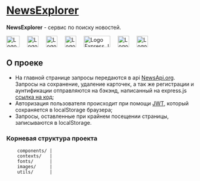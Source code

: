 # [NewsExplorer](https://v1ktorbro.github.io/news-explorer-frontend/index.html)
**NewsExplorer** - сервис по поиску  новостей.

<nav 
  style='display: flex;'>
  <a 
    href='https://ru.reactjs.org/' 
    target='_blank'>
      <img 
        src='https://upload.wikimedia.org/wikipedia/commons/thumb/a/a7/React-icon.svg/512px-React-icon.svg.png?20220125121207' 
        alt='Logo React.JS' 
        style='margin-right: 20px; width: 35px; height: 30px;'
      />
  </a>
  <a 
    href='https://www.w3schools.com/js/js_es6.asp/' 
    target='_blank'>
      <img 
        src='https://cdn-icons-png.flaticon.com/512/5968/5968292.png' 
        alt='Logo JavaScript' 
        style='margin-right: 20px; width: 30px; height: 30px;'
      />
  </a>
  <a 
    href='https://www.mongodb.com/' 
    target='_blank'
    >
    <img 
      src='https://github.com/mongodb/mongo/raw/master/docs/leaf.svg' 
      alt='Logo MongoDb' 
      style='margin-right: 20px; width: 30px; height: 30px;'
    />
  </a>
  <a 
    href='https://cloud.yandex.com/en-ru/' 
    target='_blank'>
    <img 
      src='https://storage.yandexcloud.net/cloud-www-assets/constructor/content-program/icons/yandexcloud.svg' 
      alt='Logo Yandex.Cloud' 
      style='margin-right: 20px; width: 30px; height: 30px;'
    />
  </a>
  <a 
    href='https://expressjs.com/ru/' 
    target='_blank'>
      <img 
        src='https://www.vectorlogo.zone/logos/expressjs/expressjs-ar21.svg' 
        alt='Logo Express.JS' 
        style='margin-right: 20px;width: 70px; height: 30px; background-color: #fff;'
      />
  </a>
  <a 
    href='https://expressjs.com/ru/' 
    target='_blank'>
      <img 
        src='https://www.svgrepo.com/show/303205/html-5-logo.svg' 
        alt='Logo HTML' 
        style='margin-right: 20px;width: 30px; height: 30px;'
      />
  </a>
  <a 
    href='https://expressjs.com/ru/' 
    target='_blank'>
      <img 
        src='https://upload.wikimedia.org/wikipedia/commons/d/d5/CSS3_logo_and_wordmark.svg' 
        alt='Logo CSS' 
        style='margin-right: 20px;width: 30px; height: 30px;'
      />
  </a>
</nav>

## О проеке 
* На главной странице запросы передаются в api [NewsApi.org](https://newsapi.org/). Запросы на сохранение, удаление карточек, а так же регистрации и аунтификации отправляются  на бэкэнд, написанный на express.js [ссылка на код](https://github.com/v1ktorbro/news-explorer-api);
* Авторизация пользователя происходит при помощи [JWT](https://www.npmjs.com/package/jsonwebtoken), который сохраняется в localStorage браузера;
* Запросы, оставленные при крайнем посещении страницы, записываются в localStorage.

### Корневая структура проекта

        components/ | 
        contexts/   | 
        fonts/      | 
        images/     | 
        utils/      | 
